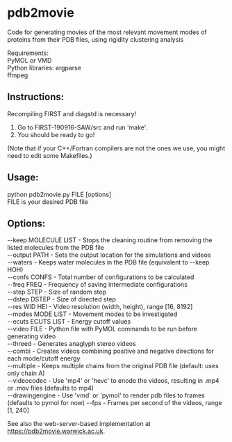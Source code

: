 # pdb2movie
Code for generating movies of the most relevant movement modes of proteins from their PDB files, using rigidity clustering analysis

Requirements:     
PyMOL or VMD     
Python libraries: argparse     
ffmpeg   

## Instructions:      
Recompiling FIRST and diagstd is necessary!
1) Go to FIRST-190916-SAW/src and run 'make'.
2) You should be ready to go! 

(Note that if your C++/Fortran compilers are not the ones we use, you might need to edit some Makefiles.)   

## Usage:     
python pdb2movie.py FILE [options]    
FILE is your desired PDB file    

## Options:     

--keep MOLECULE LIST - Stops the cleaning routine from removing the listed molecules from the PDB file     
--output PATH        - Sets the output location for the simulations and videos    
--waters             - Keeps water molecules in the PDB file (equivalent to --keep HOH)     
--confs CONFS        - Total number of configurations to be calculated     
--freq FREQ          - Frequency of saving intermediate configurations        
--step STEP          - Size of random step       
--dstep DSTEP        - Size of directed step        
--res WID HEI        - Video resolution (width, height), range [16, 8192]     
--modes MODE LIST    - Movement modes to be investigated           
--ecuts ECUTS LIST   - Energy cutoff values        
--video FILE         - Python file with PyMOL commands to be run before generating video            
--threed             - Generates anaglyph stereo videos     
--combi              - Creates videos combining positive and negative directions for each mode/cutoff energy      
--multiple           - Keeps multiple chains from the original PDB file (default: uses only chain A)   
--videocodec         - Use 'mp4' or 'hevc' to enode the videos, resulting in .mp4 or .mov files (defaults to mp4)     
--drawingengine      - Use 'vmd' or 'pymol' to render pdb files to frames (defaults to pymol for now)
--fps                - Frames per second of the videos, range [1, 240] 

See also the web-server-based implementation at https://pdb2movie.warwick.ac.uk.
